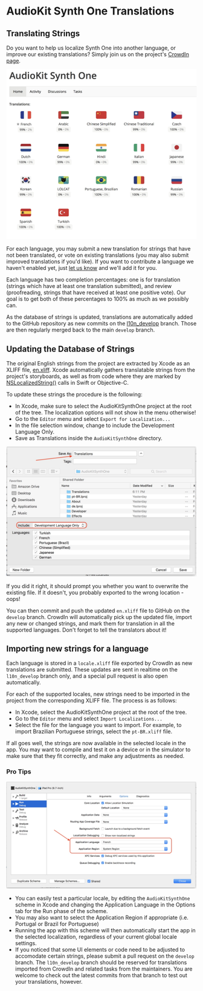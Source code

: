 # AudioKit Synth One Translations

## Translating Strings

Do you want to help us localize Synth One into another language, or improve our existing translations? Simply join us on the project's [CrowdIn page](https://crowdin.com/project/audiokit-synth-one).

![CrowdIn](images/crowdin.jpg)

For each language, you may submit a new translation for strings that have not been translated, or vote on existing translations (you may also submit improved translations if you'd like). If you want to contribute a language we haven't enabled yet, just [let us know](mailto:hello@audiokitpro.com) and we'll add it for you.

Each language has two completion percentages: one is for translation (strings which have at least one translation submitted), and review (proofreading, strings that have received at least one positive vote). Our goal is to get both of these percentages to 100% as much as we possibly can.

As the database of strings is updated, translations are automatically added to the GitHub repository as new commits on the [l10n_develop](https://github.com/AudioKit/AudioKitSynthOne/tree/l10n_develop) branch. Those are then regularly merged back to the main `develop` branch.

## Updating the Database of Strings

The original English strings from the project are extracted by Xcode as an XLIFF file, [en.xliff](en.xliff). Xcode automatically gathers translatable strings from the project's storyboards, as well as from code where they are marked by [NSLocalizedString()](https://developer.apple.com/documentation/foundation/nslocalizedstring) calls in Swift or Objective-C.

To update these strings the procedure is the following:

- In Xcode, make sure to select the AudioKitSynthOne project at the root of the tree. The localization options will not show in the menu otherwise!
- Go to the `Editor` menu and select `Export for Localization...`
- In the file selection window, change to include the Development Language Only.
- Save as Translations inside the `AudioKitSynthOne` directory.

![The Export Dialog](images/export.jpg)

If you did it right, it should prompt you whether you want to overwrite the existing file. If it doesn't, you probably exported to the wrong location - oops!

You can then commit and push the updated `en.xliff` file to GitHub on the `develop` branch. CrowdIn will automatically pick up the updated file, import any new or changed strings, and mark them for translation in all the supported languages. Don't forget to tell the translators about it!

## Importing new strings for a language

Each language is stored in a `locale.xliff` file exported by CrowdIn as new translations are submitted. These updates are sent in realtime on the `l10n_develop` branch only, and a special pull request is also open automatically.

For each of the supported locales, new strings need to be imported in the project from the corresponding XLIFF file. The process is as follows:

- In Xcode, select the AudioKitSynthOne project at the root of the tree.
- Go to the `Editor` menu and select `Import Localizations...`
- Select the file for the language you want to import. For example, to import Brazilian Portuguese strings, select the `pt-BR.xliff` file.

If all goes well, the strings are now available in the selected locale in the app. You may want to compile and test it on a device or in the simulator to make sure that they fit correctly, and make any adjustments as needed.

### Pro Tips

![The Scheme Editor](images/scheme.jpg)

- You can easily test a particular locale, by editing the `AudioKitSynthOne` scheme in Xcode and changing the Application Language in the Options tab for the Run phase of the scheme.
- You may also want to select the Application Region if appropriate (i.e. Portugal or Brazil for Portuguese)
- Running the app with this scheme will then automatically start the app in the selected localization, regardless of your current global locale settings.
- If you noticed that some UI elements or code need to be adjusted to accomodate certain strings, please submit a pull request on the `develop` branch. The `l10n_develop` branch should be reserved for translations imported from CrowdIn and related tasks from the maintainers. You are welcome to check out the latest commits from that branch to test out your translations, however.


